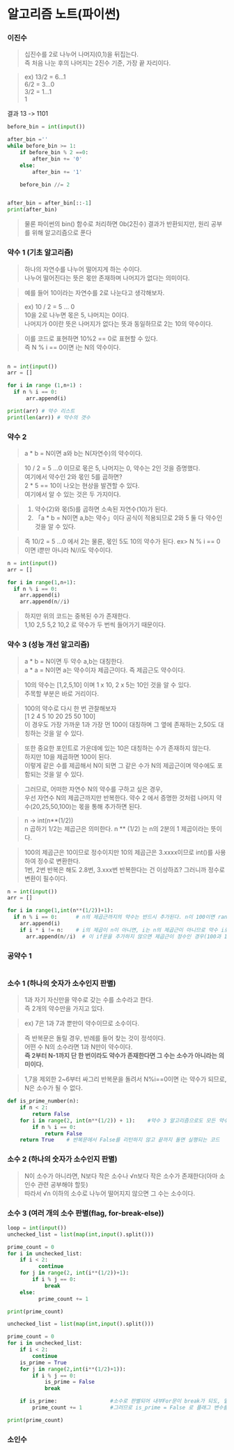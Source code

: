 # 알고리즘 노트(파이썬)

### 이진수 
> 십진수를 2로 나누어 나머지(0,1)을 뒤집는다. <br>
> 즉 처음 나눈 후의 나머지는 2진수 기준, 가장 끝 자리이다. <br>

> ex) 13/2 = 6...1 <br>
       6/2 = 3...0 <br>
       3/2 = 1...1 <br>
       1<br>

  결과 13 -> 1101 <br>     

```py
before_bin = int(input())

after_bin =''
while before_bin >= 1:
    if before_bin % 2 ==0:
        after_bin += '0'
    else:
        after_bin += '1'

    before_bin //= 2  


after_bin = after_bin[::-1] 
print(after_bin)
```


> 물론 파이썬의 bin() 함수로 처리하면 0b(2진수) 결과가 반환되지만, 원리 공부를 위해 알고리즘으로 푼다<br>





### 약수 1 (기초 알고리즘)
> 하나의 자연수를 나누어 떨어지게 하는 수이다.<br>
> 나누어 떨어진다는 뜻은 몫만 존재하며 나머지가 없다는 의미이다.

> 예를 들어 10이라는 자연수를 2로 나눈다고 생각해보자. <br>

> ex) 10 / 2 = 5 ... 0 <br>
> 10을 2로 나누면 몫은 5, 나머지는 0이다.<br>
> 나머지가 0이란 뜻은 나머지가 없다는 뜻과 동일하므로 2는 10의 약수이다.
  
> 이를 코드로 표현하면 10%2 == 0로 표현할 수 있다. <br>
> 즉 N % i == 0이면 i는 N의 약수이다. 

```python

n = int(input())
arr = []

for i in range (1,n+1) :
  if n % i == 0: 
      arr.append(i) 

print(arr) # 약수 리스트
print(len(arr)) # 약수의 갯수 
```


### 약수 2
> a * b = N이면 a와 b는 N(자연수)의 약수이다. <br>

> 10 / 2 = 5 ...0 이므로 몫은 5, 나머지는 0, 약수는 2인 것을 증명했다. <br>
> 여기에서 약수인 2와 몫인 5를 곱하면? <br>
> 2 * 5 == 10이 나오는 현상을 발견할 수 있다. <br>
> 여기에서 알 수 있는 것은 두 가지이다. <br>

>1. 약수(2)와 몫(5)를 곱하면 소속된 자연수(10)가 된다. <br> 
>2. 「a * b = N이면 a,b는 약수」이다 공식이 적용되므로 2와 5 둘 다 약수인 것을 알 수 있다.<br> 

> 즉 10/2 = 5 ...0 에서 2는 물론, 몫인 5도 10의 약수가 된다.
ex> N % i == 0 이면 i뿐만 아니라 N//i도 약수이다.

```py
n = int(input())
arr = []

for i in range(1,n+1):
  if n % i == 0:
    arr.append(i)
    arr.append(n//i)
```

>하지만 위의 코드는 중복된 수가 존재한다. <br>
>1,10  2,5  5,2  10,2 로 약수가 두 번씩 들어가기 때문이다.


### 약수 3 (성능 개선 알고리즘)
>a * b  = N이면 두 약수 a,b는 대칭한다. <br>
>a * a  = N이면 a는 약수이자 제곱근이다. 즉 제곱근도 약수이다.<br>

>10의 약수는 [1,2,5,10] 이며 1 x 10, 2 x 5는 10인 것을 알 수 있다. <br>
>주목할 부분은 바로 거리이다.<br>

>100의 약수로 다시 한 번 관찰해보자<br>
>[1 2 4 5 10 20 25 50 100]  <br>
>이 경우도 가장 가까운 1과 가장 먼 100이 대칭하며 그 옆에 존재하는 2,50도 대칭하는 것을 알 수 있다.<br>

>또한 중요한 포인트로 가운데에 있는 10은 대칭하는 수가 존재하지 않는다.<br>
>하지만 10을 제곱하면 100이 된다.<br>
>이렇게 같은 수를 제곱해서 N이 되면 그 같은 수가 N의 제곱근이며 약수에도 포함되는 것을 알 수 있다.<br>

> 그러므로, 어떠한 자연수 N의 약수를 구하고 싶은 경우,<br>
> 우선 자연수 N의 제곱근까지만 반복한다.
> 약수 2 에서 증명한 것처럼 나머지 약수(20,25,50,100)는 몫을 통해 추가하면 된다.

> n -> int(n**(1/2)) <br>
> n 곱하기 1/2는 제곱근은 의미한다. n ** (1/2) 는 n의 2분의 1 제곱이라는 뜻이다. <br> 

> 100의 제곱근은 10이므로 정수이지만 10의 제곱근은 3.xxxx이므로 int()를 사용하여 정수로 변환한다.<br>
> 1번, 2번 반복은 해도 2.8번, 3.xxx번 반복한다는 건 이상하죠? 그러니까 정수로 변환이 필수이다. <br>


```py
n = int(input())
arr = []

for i in range(1,int(n**(1/2))+1):
  if n % i == 0:      # n의 제곱근까지의 약수는 반드시 추가된다. n이 100이면 range는 (1,11)이 되기 때문이다.
    arr.append(i)
    if i * i != n:    # i의 제곱이 n이 아니면, i는 n의 제곱근이 아니므로 약수 i로 나눈 몫(대칭하는 약수)를 추가한다. 
      arr.append(n//i)  # 이 if문을 추가하지 않으면 제곱근이 정수인 경우(100과 10), 10이 두 번 추가 되므로 10이 list에 두 번 추가 되어 버린다.
```

### 공약수 1

```py

```


### 소수 1 (하나의 숫자가 소수인지 판별)
> 1과 자기 자신만을 약수로 갖는 수를 소수라고 한다. <br>
> 즉 2개의 약수만을 가지고 있다.<br>

>ex) 7은 1과 7과 뿐만이 약수이므로 소수이다.

> 즉 반복문은 돌릴 경우, 반례를 들어 찾는 것이 정석이다. <br>
> 어떤 수 N의 소수라면 1과 N만이 약수이다. <br>
> **즉 2부터 N-1까지 단 한 번이라도 약수가 존재한다면 그 수는 소수가 아니라는 의미이다.** <br>

> 1,7을 제외한 2~6부터 싸그리 반복문을 돌려서 N%i==0이면 i는 약수가 되므로, N은 소수가 될 수 없다. <br>

```python
def is_prime_number(n):
    if n < 2:  
        return False
    for i in range(2, int(n**(1/2)) + 1):    #약수 3 알고리즘으로도 모든 약수를 찾을 수 있으므로 
        if n % i == 0:
            return False
    return True    # 반복문에서 False를 리턴하지 않고 끝까지 돌면 실행되는 코드
```


###  소수 2 (하나의 숫자가 소수인지 판별)
> N이 소수가 아니라면,  N보다 작은 소수나 √n보다 작은 소수가 존재한다(아마 소인수 관련 공부해야 할듯)<br>
> 따라서 √n 이하의 소수로 나누어 떨어지지 않으면 그 수는 소수이다.

### 소수 3 (여러 개의 소수 판별(flag, for-break-else))

```py
loop = int(input())
unchecked_list = list(map(int,input().split()))

prime_count = 0
for i in unchecked_list:
    if i < 2:
          continue
    for j in range(2, int(i**(1/2))+1):
        if i % j == 0:
            break
    else: 
          prime_count += 1

print(prime_count)
```

```py
unchecked_list = list(map(int,input().split()))

prime_count = 0
for i in unchecked_list:
    if i < 2:
        continue
    is_prime = True
    for j in range(2,int(i**(1/2)+1)):
        if i % j == 0:
            is_prime = False
            break

    if is_prime:                 #소수로 판별되어 내부For문이 break가 되도, 밑에 있는 문장은 외부 For문이므로 반드시 실행됨. 
        prime_count += 1         #그러므로 is_prime = False 로 플래그 변수를 만든다.

print(prime_count)
```


### 소인수 
     
  
